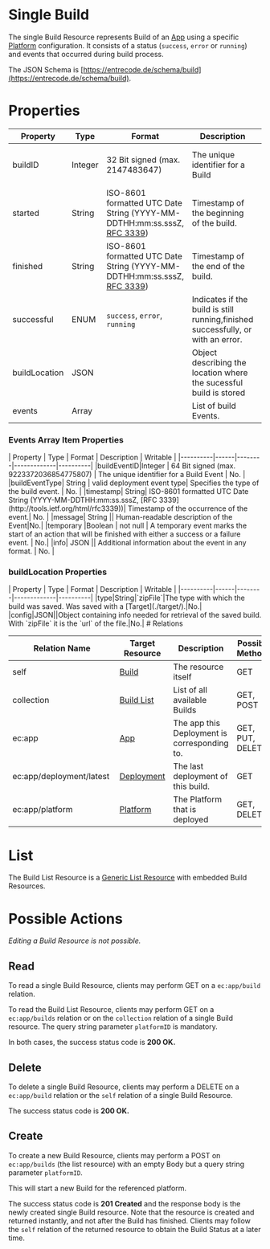 # Single Build

The single Build Resource represents Build of an [App](./app/) using a specific [Platform](./platform/) configuration. It consists of a status (`success`, `error` or `running`) and events that occurred during build process.

The JSON Schema is [https://entrecode.de/schema/build](https://entrecode.de/schema/build).

# Properties

| Property | Type | Format | Description | Writable |
|----------|------|--------|-------------|----------|
|buildID| Integer | 32 Bit signed (max. 2147483647) | The unique identifier for a Build | No. Gets generated on creation. |
|started| String| ISO-8601 formatted UTC Date String (YYYY-MM-DDTHH:mm:ss.sssZ, [RFC 3339](http://tools.ietf.org/html/rfc3339))| Timestamp of the beginning of the build.| No. Gets written on creation. |
|finished| String| ISO-8601 formatted UTC Date String (YYYY-MM-DDTHH:mm:ss.sssZ, [RFC 3339](http://tools.ietf.org/html/rfc3339))| Timestamp of the end of the build.| No. Gets written on success or error. |
|successful| ENUM | `success`, `error`, `running` | Indicates if the build is still running,finished successfully, or with an error. | No. |
|buildLocation|JSON||Object describing the location where the sucessful build is stored|No.|
|events | Array | | List of build Events. | No. |

<h3>Events Array Item Properties</h3>
| Property | Type | Format | Description | Writable |
|----------|------|--------|-------------|----------|
|buildEventID|Integer | 64 Bit signed (max. 9223372036854775807) | The unique identifier for a Build Event | No. |
|buildEventType| String | valid deployment event type| Specifies the type of the build event. | No. |
|timestamp| String| ISO-8601 formatted UTC Date String (YYYY-MM-DDTHH:mm:ss.sssZ, [RFC 3339](http://tools.ietf.org/html/rfc3339))| Timestamp of the occurrence of the event.| No. |
|message| String || Human-readable description of the Event|No.|
|temporary |Boolean | not null | A temporary event marks the start of an action that will be finished with either a success or a failure event. | No.|
|info| JSON || Additional information about the event in any format. | No. |

<h3>buildLocation Properties</h3>
| Property | Type | Format | Description | Writable |
|----------|------|--------|-------------|----------|
|type|String|`zipFile`|The type with which the build was saved. Was saved with a [Target](./target/).|No.|
|config|JSON||Object containing info needed for retrieval of the saved build. With `zipFile` it is the `url` of the file.|No.|
# Relations

| Relation Name | Target Resource | Description |Possible Methods |
|---------------|-----------------|-------------|-----------------|
| self          | [Build](#)| The resource itself | GET |
| collection    | [Build List](#list)| List of all available Builds | GET, POST|
| ec:app        | [App](./app/) | The app this Deployment is corresponding to. | GET, PUT, DELETE |
| ec:app/deployment/latest | [Deployment](./deployment/) | The last deployment of this build. | GET |
| ec:app/platform | [Platform](./platform/) | The Platform that is deployed | GET, DELETE |

# List

The Build List Resource is a [Generic List Resource](/#generic-list-resources) with embedded Build Resources.

# Possible Actions

*Editing a Build Resource is not possible.* 

## Read

To read a single Build Resource, clients may perform GET on a `ec:app/build` relation.

To read the Build List Resource, clients may perform GET on a `ec:app/builds` relation or on the `collection` relation of a single Build resource. The query string parameter `platformID` is mandatory.

In both cases, the success status code is **200 OK.**

## Delete

To delete a single Build Resource, clients may perform a DELETE on a `ec:app/build` relation or the `self` relation of a single Build Resource.

The success status code is **200 OK.**

## Create

To create a new Build Resource, clients may perform a POST on `ec:app/builds` (the list resource) with an empty Body but a query string parameter `platformID`.

This will start a new Build for the referenced platform.

The success status code is **201 Created** and the response body is the newly created single Build resource. Note that the resource is created and returned instantly, and not after the Build has finished. Clients may follow the `self` relation of the returned resource to obtain the Build Status at a later time.
